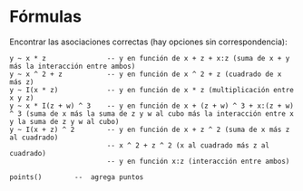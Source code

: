
# Fórmulas

Encontrar las asociaciones correctas (hay opciones sin correspondencia):

    y ~ x * z               -- y en función de x + z + x:z (suma de x + y más la interacción entre ambos)
    y ~ x ^ 2 + z           -- y en función de x ^ 2 + z (cuadrado de x más z)
    y ~ I(x * z)            -- y en función de x * z (multiplicación entre x y z)
    y ~ x * I(z + w) ^ 3    -- y en función de x + (z + w) ^ 3 + x:(z + w) ^ 3 (suma de x más la suma de z y w al cubo más la interacción entre x y la suma de z y w al cubo)
    y ~ I(x + z) ^ 2        -- y en función de x + z ^ 2 (suma de x más z al cuadrado)
                            -- x ^ 2 + z ^ 2 (x al cuadrado más z al cuadrado)
                            -- y en función x:z (interacción entre ambos)
                            
    points()        --  agrega puntos
